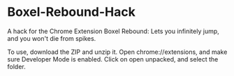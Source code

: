 # Boxel-Rebound-Hack
A hack for the Chrome Extension Boxel Rebound: Lets you infinitely jump, and you won't die from spikes. 

To use, download the ZIP and unzip it. 
Open chrome://extensions, and make sure Developer Mode is enabled. 
Click on open unpacked, and select the folder. 
